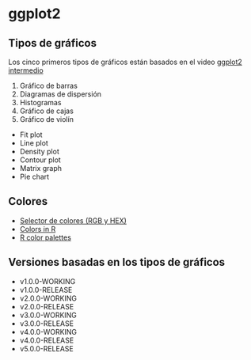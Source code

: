 # ggplot2

## Tipos de gráficos

Los cinco primeros tipos de gráficos están basados en el video [ggplot2 intermedio](https://www.youtube.com/watch?v=KnhHN5_KAu8&ab_channel=RedMexicanaBioinformatica)
1. Gráfico de barras
2. Diagramas de dispersión
3. Histogramas
4. Gráfico de cajas
5. Gráfico de violín
* Fit plot
* Line plot
* Density plot
* Contour plot
* Matrix graph
* Pie chart

## Colores

* [Selector de colores (RGB y HEX)](https://htmlcolorcodes.com/es/selector-de-color/)
* [Colors in R](http://www.stat.columbia.edu/~tzheng/files/Rcolor.pdf)
* [R color palettes](https://r-charts.com/color-palettes/)

## Versiones basadas en los tipos de gráficos
* v1.0.0-WORKING
* v1.0.0-RELEASE
* v2.0.0-WORKING
* v2.0.0-RELEASE
* v3.0.0-WORKING
* v3.0.0-RELEASE
* v4.0.0-WORKING
* v4.0.0-RELEASE
* v5.0.0-RELEASE